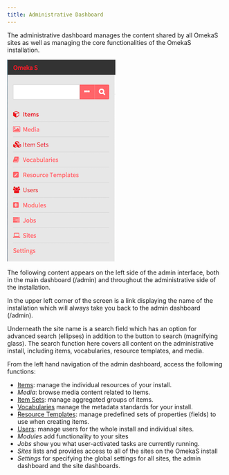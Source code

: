 ```yaml
---
title: Administrative Dashboard
---
```


The administrative dashboard manages the content shared by all OmekaS sites as well as managing the core functionalities of the OmekaS installation. 

![Left-hand view on the admin dashboard, which appears consistently throughout the admin interface, with options as described below](files/admindashleft.png)

The following content appears on the left side of the admin interface, both in the main dashboard (/admin) and throughout the administrative side of the installation. 

In the upper left corner of the screen is a link displaying the name of the installation which will always take you back to the admin dashboard (/admin). 

Underneath the site name is a search field which has an option for advanced search (ellipses) in addition to the button to search (magnifying glass). The search function here covers all content on the administrative install, including items, vocabularies, resource templates, and media.  

From the left hand navigation of the admin dashboard, access the following functions:

- [Items](content/items.md): manage the individual resources of your install.
- *Media*: browse media content related to Items.
- [Item Sets](content/item-sets.md): manage aggregated groups of items.
- [Vocabularies](content/vocabularies.md) manage the metadata standards for your install.
- [Resource Templates](content/resource-template.md): manage predefined sets of properties (fields) to use when creating items.
- [Users](users.md): manage users for the whole install and individual sites.
- *Modules* add functionality to your sites
- *Jobs* show you what user-activated tasks are currently running.
- *Sites* lists and provides access to all of the sites on the OmekaS install
- *Settings* for specifying the global settings for all sites, the admin dashboard and the site dashboards.
